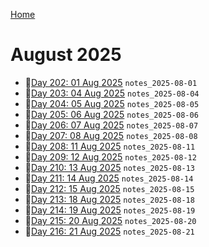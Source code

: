 [Home](../../main.md)

# August 2025

- 📝[Day 202: 01 Aug 2025](./08/notes_2025-08-01.md) `notes_2025-08-01`
- 📝[Day 203: 04 Aug 2025](./08/notes_2025-08-04.md) `notes_2025-08-04`
- 📝[Day 204: 05 Aug 2025](./08/notes_2025-08-05.md) `notes_2025-08-05`
- 📝[Day 205: 06 Aug 2025](./08/notes_2025-08-06.md) `notes_2025-08-06`
- 📝[Day 206: 07 Aug 2025](./08/notes_2025-08-07.md) `notes_2025-08-07`
- 📝[Day 207: 08 Aug 2025](./08/notes_2025-08-08.md) `notes_2025-08-08`
- 📝[Day 208: 11 Aug 2025](./08/notes_2025-08-11.md) `notes_2025-08-11`
- 📝[Day 209: 12 Aug 2025](./08/notes_2025-08-12.md) `notes_2025-08-12`
- 📝[Day 210: 13 Aug 2025](./08/notes_2025-08-13.md) `notes_2025-08-13`
- 📝[Day 211: 14 Aug 2025](./08/notes_2025-08-14.md) `notes_2025-08-14`
- 📝[Day 212: 15 Aug 2025](./08/notes_2025-08-15.md) `notes_2025-08-15`
- 📝[Day 213: 18 Aug 2025](./08/notes_2025-08-18.md) `notes_2025-08-18`
- 📝[Day 214: 19 Aug 2025](./08/notes_2025-08-19.md) `notes_2025-08-19`
- 📝[Day 215: 20 Aug 2025](./08/notes_2025-08-20.md) `notes_2025-08-20`
- 📝[Day 216: 21 Aug 2025](./08/notes_2025-08-21.md) `notes_2025-08-21`
